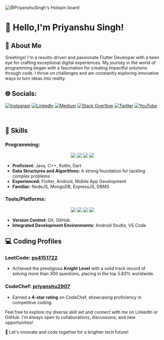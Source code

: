 ![@PriyanshuSingh's Holopin board](https://holopin.io/api/user/board?user=priyanshusingha)

# 👋 Hello,I'm Priyanshu Singh!

## 🚀 About Me




Greetings! I'm a results-driven and passionate Flutter Developer with a keen eye for crafting exceptional digital experiences. My journey in the world of programming began with a fascination for creating impactful solutions through code. I thrive on challenges and am constantly exploring innovative ways to turn ideas into reality.
<br>

## 🌐 Socials:
[![Instagram](https://img.shields.io/badge/Instagram-%23E4405F.svg?logo=Instagram&logoColor=white)](https://instagram.com/priyanshusingha2910) [![LinkedIn](https://img.shields.io/badge/LinkedIn-%230077B5.svg?logo=linkedin&logoColor=white)](https://www.linkedin.com/in/priyanshusingha) [![Medium](https://img.shields.io/badge/Medium-12100E?logo=medium&logoColor=white)](https://medium.com/@priyanshusingha) [![Stack Overflow](https://img.shields.io/badge/-Stackoverflow-FE7A16?logo=stack-overflow&logoColor=white)](https://stackoverflow.com/users/23186510) [![Twitter](https://img.shields.io/badge/Twitter-%231DA1F2.svg?logo=Twitter&logoColor=white)](https://twitter.com/Priyans62663210) [![YouTube](https://img.shields.io/badge/YouTube-%23FF0000.svg?logo=YouTube&logoColor=white)](https://youtube.com/@priyanshusingha2910) 

<br>

## 💼 Skills

### Programming:
<p align="center">
  <img src="https://img.icons8.com/color/48/000000/java-coffee-cup-logo--v1.png"/>
  <img src="https://img.icons8.com/color/48/000000/c-plus-plus-logo.png"/>
  <img src="https://img.icons8.com/color/48/000000/kotlin.png"/>
  <img src="https://img.icons8.com/color/48/000000/dart.png"/>
</p>

- **Proficient:** Java, C++, Kotlin, Dart
- **Data Structures and Algorithms:** A strong foundation for tackling complex problems
- **Experienced:** Flutter, Android, Mobile App Development
- **Familiar:** NodeJS, MongoDB, ExpressJS, DBMS

### Tools/Platforms:
<p align="center">
  <img src="https://img.icons8.com/color/48/000000/git.png"/>
  <img src="https://img.icons8.com/ios/50/000000/github.png"/>
  <img src="https://img.icons8.com/color/48/000000/android-studio--v3.png"/>
  <img src="https://img.icons8.com/ios/50/000000/visual-studio-code-2019.png"/>
</p>

- **Version Control:** Git, GitHub
- **Integrated Development Environments:** Android Studio, VS Code

## 💻 Coding Profiles

### LeetCode: [ps4151722](https://leetcode.com/ps4151722/)

- Achieved the prestigious **Knight Level** with a solid track record of solving more than 300 questions, placing in the top 5.83% worldwide.

### CodeChef: [priyanshu2907](https://www.codechef.com/users/priyanshu2907)

- Earned a **4-star rating** on CodeChef, showcasing proficiency in competitive coding.



Feel free to explore my diverse skill set and connect with me on LinkedIn or GitHub. I'm always open to collaborations, discussions, and new opportunities!

🚀 Let's innovate and code together for a brighter tech future!
